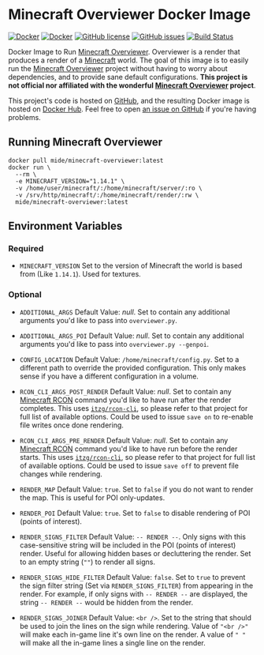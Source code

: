 # Minecraft Overviewer Docker Image

[![Docker](https://img.shields.io/docker/pulls/mide/minecraft-overviewer.svg)](https://hub.docker.com/r/mide/minecraft-overviewer/) [![Docker](https://img.shields.io/docker/stars/mide/minecraft-overviewer.svg)](https://hub.docker.com/r/mide/minecraft-overviewer/) [![GitHub license](https://img.shields.io/badge/license-MIT-blue.svg)](https://raw.githubusercontent.com/mide/minecraft-overviewer/master/LICENSE) [![GitHub issues](https://img.shields.io/github/issues/mide/minecraft-overviewer.svg)](https://github.com/mide/minecraft-overviewer/issues) [![Build Status](https://travis-ci.org/mide/minecraft-overviewer.svg?branch=master)](https://travis-ci.org/mide/minecraft-overviewer)

Docker Image to Run [Minecraft Overviewer](https://overviewer.org/). Overviewer is a render that produces a render of a [Minecraft](https://minecraft.net/en/) world. The goal of this image is to easily run the [Minecraft Overviewer](https://overviewer.org/) project without having to worry about dependencies, and to provide sane default configurations. **This project is not official nor affiliated with the wonderful [Minecraft Overviewer](https://overviewer.org/) project**. 

This project's code is hosted on [GitHub](https://github.com/mide/minecraft-overviewer), and the resulting Docker image is hosted on [Docker Hub](https://hub.docker.com/r/mide/minecraft-overviewer). Feel free to open [an issue on GitHub](https://github.com/mide/minecraft-overviewer/issues?q=is%3Aopen) if you're having problems.

## Running Minecraft Overviewer

```
docker pull mide/minecraft-overviewer:latest
docker run \
  --rm \
  -e MINECRAFT_VERSION="1.14.1" \
  -v /home/user/minecraft/:/home/minecraft/server/:ro \
  -v /srv/http/minecraft/:/home/minecraft/render/:rw \
  mide/minecraft-overviewer:latest
```

## Environment Variables

### Required

- `MINECRAFT_VERSION`
  Set to the version of Minecraft the world is based from (Like `1.14.1`). Used for textures.

### Optional

- `ADDITIONAL_ARGS`
  Default Value: _null_. Set to contain any additional arguments you'd like to pass into `overviewer.py`.

- `ADDITIONAL_ARGS_POI`
  Default Value: _null_. Set to contain any additional arguments you'd like to pass into `overviewer.py --genpoi`.

- `CONFIG_LOCATION`
  Default Value: `/home/minecraft/config.py`. Set to a different path to override the provided configuration. This only makes sense if you have a different configuration in a volume.

- `RCON_CLI_ARGS_POST_RENDER`
  Default Value: _null_. Set to contain any [Minecraft RCON](https://wiki.vg/RCON) command you'd like to have run after the render completes. This uses [`itzg/rcon-cli`](https://github.com/itzg/rcon-cli), so please refer to that project for full list of available options. Could be used to issue `save on` to re-enable file writes once done rendering.

- `RCON_CLI_ARGS_PRE_RENDER`
  Default Value: _null_. Set to contain any [Minecraft RCON](https://wiki.vg/RCON) command you'd like to have run before the render starts. This uses [`itzg/rcon-cli`](https://github.com/itzg/rcon-cli), so please refer to that project for full list of available options. Could be used to issue `save off` to prevent file changes while rendering.

- `RENDER_MAP`
  Default Value: `true`. Set to `false` if you do not want to render the map. This is useful for POI only-updates.

- `RENDER_POI`
  Default Value: `true`. Set to `false` to disable rendering of POI (points of interest).

- `RENDER_SIGNS_FILTER`
  Default Value: `-- RENDER --`. Only signs with this case-sensitive string will be included in the POI (points of interest) render. Useful for allowing hidden bases or decluttering the render. Set to an empty string (`""`) to render all signs.

- `RENDER_SIGNS_HIDE_FILTER`
  Default Value: `false`. Set to `true` to prevent the sign filter string (Set via `RENDER_SIGNS_FILTER`) from appearing in the render. For example, if only signs with `-- RENDER --` are displayed, the string `-- RENDER --` would be hidden from the render.

- `RENDER_SIGNS_JOINER`
  Default Value: `<br />`. Set to the string that should be used to join the lines on the sign while rendering. Value of `"<br />"` will make each in-game line it's own line on the render. A value of `" "` will make all the in-game lines a single line on the render.
